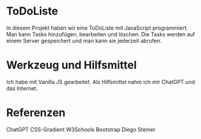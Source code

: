 # ToDoListe
In diesem Projekt haben wir eine ToDoListe mit JavaScript programmiert. Man kann Tasks hinzufügen, bearbeiten und löschen. Die Tasks werden auf einem Server gespeichert und man kann sie jederzeit abrufen. 

# Werkzeug und Hilfsmittel

Ich habe mit Vanilla JS gearbeitet. Als Hilfsmittel nahm ich mir ChatGPT und das Internet.

# Referenzen

ChatGPT
CSS-Gradient
W3Schools
Bootstrap
Diego Steiner